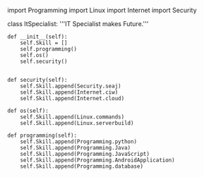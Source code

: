 import Programming
import Linux
import Internet
import Security

class ItSpecialist:
    '''IT Specialist makes Future.'''

    def __init__(self):
        self.Skill = []
        self.programming()
        self.os()
        self.security()


    def security(self):
        self.Skill.append(Security.seaj)
        self.Skill.append(Internet.ciw)
        self.Skill.append(Internet.cloud)

    def os(self):
        self.Skill.append(Linux.commands)
        self.Skill.append(Linux.serverbuild)

    def programming(self):
        self.Skill.append(Programming.python)
        self.Skill.append(Programming.Java)
        self.Skill.append(Programming.JavaScript)
        self.Skill.append(Programming.AndroidApplication)
        self.Skill.append(Programming.database)
